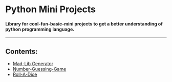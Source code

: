 # Python Mini Projects
#### Library for cool-fun-basic-mini projects to get a better understanding of python programming language.
<hr>

## Contents:
* [Mad-Lib Generator](https://github.com/theshivanjali/python-mini-projects/tree/master/Mad-Lib-Generator)
* [Number-Guessing-Game](https://github.com/theshivanjali/python-mini-projects/tree/master/Number-Guessing-Game)
* [Roll-A-Dice](https://github.com/theshivanjali/python-mini-projects/tree/master/Roll-A-Dice)
